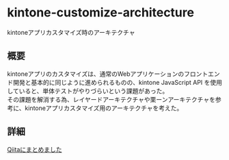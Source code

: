 # kintone-customize-architecture
kintoneアプリカスタマイズ時のアーキテクチャ

## 概要
kintoneアプリのカスタマイズは、通常のWebアプリケーションのフロントエンド開発と基本的に同じように進められるものの、kintone JavaScript API を使用していると、単体テストがやりづらいという課題があった。  
その課題を解消する為、レイヤードアーキテクチャや栗ーンアーキテクチャを参考に、kintoneアプリカスタマイズ用のアーキテクチャを考えた。

## 詳細
[Qiitaにまとめました](https://qiita.com/nkwtnb/items/dc2578b99ff7bb8cffed)